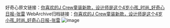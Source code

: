 好奇心原文链接：[你喜欢的J Crew童装新款，设计师是这个4岁小孩_时尚_好奇心日报-张雷](https://www.qdaily.com/articles/4278.html)
WebArchive归档链接：[你喜欢的J Crew童装新款，设计师是这个4岁小孩_时尚_好奇心日报-张雷](http://web.archive.org/web/20190623154125/https://www.qdaily.com/articles/4278.html)
![image](http://ww3.sinaimg.cn/large/007d5XDply1g3vf0zsapcj30u04wrb29)
